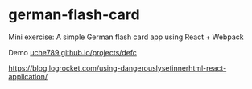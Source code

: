 # german-flash-card
Mini exercise: A simple German flash card app using React + Webpack

Demo [uche789.github.io/projects/defc](https://uche789.github.io/projects/defc)


https://blog.logrocket.com/using-dangerouslysetinnerhtml-react-application/